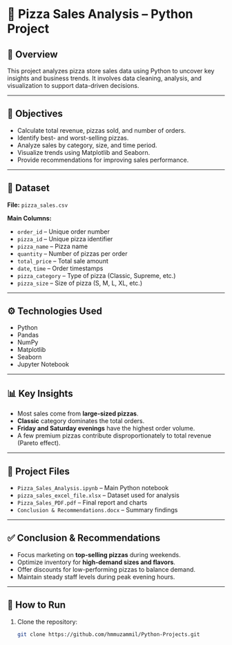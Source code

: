 # 🍕 Pizza Sales Analysis – Python Project

## 📘 Overview
This project analyzes pizza store sales data using Python to uncover key insights and business trends. It involves data cleaning, analysis, and visualization to support data-driven decisions.

---

## 🎯 Objectives
- Calculate total revenue, pizzas sold, and number of orders.
- Identify best- and worst-selling pizzas.
- Analyze sales by category, size, and time period.
- Visualize trends using Matplotlib and Seaborn.
- Provide recommendations for improving sales performance.

---

## 🧾 Dataset
**File:** `pizza_sales.csv`

**Main Columns:**
- `order_id` – Unique order number  
- `pizza_id` – Unique pizza identifier  
- `pizza_name` – Pizza name  
- `quantity` – Number of pizzas per order  
- `total_price` – Total sale amount  
- `date`, `time` – Order timestamps  
- `pizza_category` – Type of pizza (Classic, Supreme, etc.)  
- `pizza_size` – Size of pizza (S, M, L, XL, etc.)

---

## ⚙️ Technologies Used
- Python  
- Pandas  
- NumPy  
- Matplotlib  
- Seaborn  
- Jupyter Notebook

---

## 📊 Key Insights
- Most sales come from **large-sized pizzas**.  
- **Classic** category dominates the total orders.  
- **Friday and Saturday evenings** have the highest order volume.  
- A few premium pizzas contribute disproportionately to total revenue (Pareto effect).

---

## 📁 Project Files
- `Pizza_Sales_Analysis.ipynb` – Main Python notebook  
- `pizza_sales_excel_file.xlsx` – Dataset used for analysis  
- `Pizza_Sales_PDF.pdf` – Final report and charts  
- `Conclusion & Recommendations.docx` – Summary findings

---

## ✅ Conclusion & Recommendations
- Focus marketing on **top-selling pizzas** during weekends.  
- Optimize inventory for **high-demand sizes and flavors**.  
- Offer discounts for low-performing pizzas to balance demand.  
- Maintain steady staff levels during peak evening hours.

---

## 🚀 How to Run
1. Clone the repository:
   ```bash
   git clone https://github.com/hmmuzammil/Python-Projects.git


